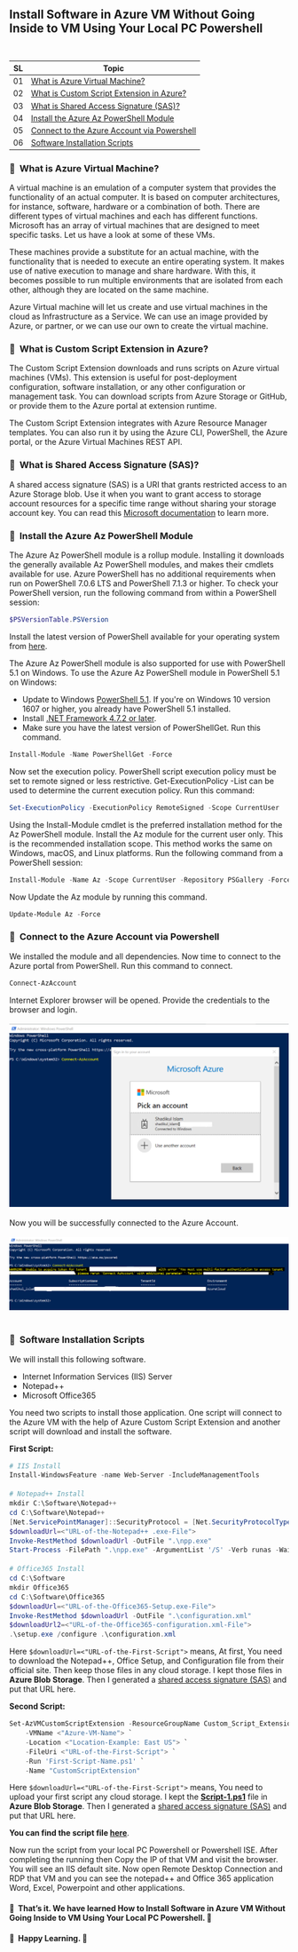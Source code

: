 ## <p align=left>Install Software in Azure VM Without Going Inside to VM Using Your Local PC Powershell <br> <br> </p> 
| **SL** | **Topic** |
| --- | --- |
| 01 | [What is Azure Virtual Machine?](#01) |
| 02 | [What is Custom Script Extension in Azure?](#02) |
| 03 | [What is Shared Access Signature (SAS)?](#03) |
| 04 | [Install the Azure Az PowerShell Module](#04) |
| 05 | [Connect to the Azure Account via Powershell](#05)  |
| 06 | [Software Installation Scripts](#06) |

### <a name="01">:diamond_shape_with_a_dot_inside: &nbsp;What is Azure Virtual Machine?</a>
A virtual machine is an emulation of a computer system that provides the functionality of an actual computer. It is based on computer architectures, for instance, software, hardware or a combination of both. There are different types of virtual machines and each has different functions. Microsoft has an array of virtual machines that are designed to meet specific tasks. Let us have a look at some of these VMs.

These machines provide a substitute for an actual machine, with the functionality that is needed to execute an entire operating system.  It makes use of native execution to manage and share hardware. With this, it becomes possible to run multiple environments that are isolated from each other, although they are located on the same machine.

Azure Virtual machine will let us create and use virtual machines in the cloud as Infrastructure as a Service. We can use an image provided by Azure, or partner, or we can use our own to create the virtual machine.

### <a name="02">:diamond_shape_with_a_dot_inside: &nbsp;What is Custom Script Extension in Azure?</a>
The Custom Script Extension downloads and runs scripts on Azure virtual machines (VMs). This extension is useful for post-deployment configuration, software installation, or any other configuration or management task. You can download scripts from Azure Storage or GitHub, or provide them to the Azure portal at extension runtime.

The Custom Script Extension integrates with Azure Resource Manager templates. You can also run it by using the Azure CLI, PowerShell, the Azure portal, or the Azure Virtual Machines REST API.

### <a name="03">:diamond_shape_with_a_dot_inside: &nbsp;What is Shared Access Signature (SAS)?</a>
A shared access signature (SAS) is a URI that grants restricted access to an Azure Storage blob. Use it when you want to grant access to storage account resources for a specific time range without sharing your storage account key. You can read this [Microsoft documentation](https://docs.microsoft.com/en-us/rest/api/storageservices/create-account-sas?redirectedfrom=MSDN) to learn more.

### <a name="04">:diamond_shape_with_a_dot_inside: &nbsp;Install the Azure Az PowerShell Module</a>
The Azure Az PowerShell module is a rollup module. Installing it downloads the generally available Az PowerShell modules, and makes their cmdlets available for use.
Azure PowerShell has no additional requirements when run on PowerShell 7.0.6 LTS and PowerShell 7.1.3 or higher. To check your PowerShell version, run the following command from within a PowerShell session:
```PowerShell 
$PSVersionTable.PSVersion 
```
Install the latest version of PowerShell available for your operating system from [here](https://docs.microsoft.com/en-us/powershell/scripting/install/installing-powershell?view=powershell-7.2).

The Azure Az PowerShell module is also supported for use with PowerShell 5.1 on Windows. To use the Azure Az PowerShell module in PowerShell 5.1 on Windows:
- Update to Windows [PowerShell 5.1](https://docs.microsoft.com/en-us/powershell/scripting/windows-powershell/install/installing-windows-powershell?view=powershell-7.2#upgrading-existing-windows-powershell). If you're on Windows 10 version 1607 or higher, you already have PowerShell 5.1 installed.
- Install [.NET Framework 4.7.2 or later](https://docs.microsoft.com/en-us/dotnet/framework/install).
- Make sure you have the latest version of PowerShellGet. Run this command.
```PowerShell
Install-Module -Name PowerShellGet -Force
```
Now set the execution policy. PowerShell script execution policy must be set to remote signed or less restrictive. Get-ExecutionPolicy -List can be used to determine the current execution policy. Run this command:

```PowerShell
Set-ExecutionPolicy -ExecutionPolicy RemoteSigned -Scope CurrentUser
```
Using the Install-Module cmdlet is the preferred installation method for the Az PowerShell module. Install the Az module for the current user only. This is the recommended installation scope. This method works the same on Windows, macOS, and Linux platforms. Run the following command from a PowerShell session:
```PowerShell
Install-Module -Name Az -Scope CurrentUser -Repository PSGallery -Force
```

Now Update the Az module by running this command.
```PowerShell
Update-Module Az -Force
```

### <a name="05">:diamond_shape_with_a_dot_inside: &nbsp;Connect to the Azure Account via Powershell</a>
We installed the module and all dependencies. Now time to connect to the Azure portal from PowerShell.
Run this command to connect.
```PowerShell
Connect-AzAccount
```
Internet Explorer browser will be opened. Provide the credentials to the browser and login.
<br> <br> <img src= "https://github.com/Shadikul-Islam/Microsoft-Based-Projects/blob/master/Install%20Software%20in%20Azure%20VM%20Without%20Going%20Inside%20to%20VM%20Using%20Powershell/Images/Image-1.png" alt="Login Azure Account"> <br><br>
Now you will be successfully connected to the Azure Account.
<br> <br> <img src= "https://github.com/Shadikul-Islam/Microsoft-Based-Projects/blob/master/Install%20Software%20in%20Azure%20VM%20Without%20Going%20Inside%20to%20VM%20Using%20Powershell/Images/Image-2.png" alt="Login Azure Account"> <br><br>

### <a name="06">:diamond_shape_with_a_dot_inside: &nbsp;Software Installation Scripts</a>
We will install this following software.
- Internet Information Services (IIS) Server
- Notepad++
- Microsoft Office365

You need two scripts to install those application. One script will connect to the Azure VM with the help of Azure Custom Script Extension and another script will download and install the software.

**First Script:**

```PowerShell
# IIS Install
Install-WindowsFeature -name Web-Server -IncludeManagementTools

# Notepad++ Install
mkdir C:\Software\Notepad++
cd C:\Software\Notepad++
[Net.ServicePointManager]::SecurityProtocol = [Net.SecurityProtocolType]::Tls12
$downloadUrl=<"URL-of-the-Notepad++ .exe-File">
Invoke-RestMethod $downloadUrl -OutFile ".\npp.exe"
Start-Process -FilePath ".\npp.exe" -ArgumentList '/S' -Verb runas -Wait

# Office365 Install
cd C:\Software
mkdir Office365
cd C:\Software\Office365
$downloadUrl=<"URL-of-the-Office365-Setup.exe-File">
Invoke-RestMethod $downloadUrl -OutFile ".\configuration.xml"
$downloadUrl2=<"URL-of-the-Office365-configuration.xml-File">
.\setup.exe /configure .\configuration.xml
 ```
 
Here ```$downloadUrl=<"URL-of-the-First-Script">``` means, At first, You need to download the Notepad++, Office Setup, and Configuration file from their official site. Then keep those files in any cloud storage. I kept those files in **Azure Blob Storage**. Then I generated a [shared access signature (SAS)](#03) and put that URL here.
 
**Second Script:**

```PowerShell
Set-AzVMCustomScriptExtension -ResourceGroupName Custom_Script_Extension_Resource_Group `
    -VMName <"Azure-VM-Name"> `
    -Location <"Location-Example: East US"> `
    -FileUri <"URL-of-the-First-Script"> `
    -Run 'First-Script-Name.ps1' `
    -Name "CustomScriptExtension"
 ```

 Here ```$downloadUrl=<"URL-of-the-First-Script">``` means, You need to upload your first script any cloud storage. I kept the **[Script-1.ps1](https://github.com/Shadikul-Islam/Microsoft-Based-Projects/tree/master/Install%20Software%20in%20Azure%20VM%20Without%20Going%20Inside%20to%20VM%20Using%20Powershell/Script)** file in **Azure Blob Storage**. Then I generated a [shared access signature (SAS)](#03) and put that URL here.
 
**You can find the script file [here](https://github.com/Shadikul-Islam/Microsoft-Based-Projects/tree/master/Install%20Software%20in%20Azure%20VM%20Without%20Going%20Inside%20to%20VM%20Using%20Powershell/Script)**.

Now run the script from your local PC Powershell or Powershell ISE. After completing the running then Copy the IP of that VM and visit the browser. You will see an IIS default site. Now open Remote Desktop Connection and RDP that VM and you can see the notepad++ and Office 365 application Word, Excel, Powerpoint and other applications.
 
 
 
#### :diamond_shape_with_a_dot_inside: &nbsp;That’s it. We have learned How to Install Software in Azure VM Without Going Inside to VM Using Your Local PC Powershell. :diamond_shape_with_a_dot_inside: &nbsp;
 
#### :diamond_shape_with_a_dot_inside: &nbsp;Happy Learning. :diamond_shape_with_a_dot_inside: &nbsp;
 
